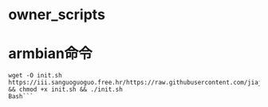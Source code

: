 # owner_scripts
# armbian命令
```shell
wget -O init.sh https://iii.sanguoguoguo.free.hr/https://raw.githubusercontent.com/jiajiacundai/owner_scripts/main/armiban.init.sh && chmod +x init.sh && ./init.sh
Bash```
